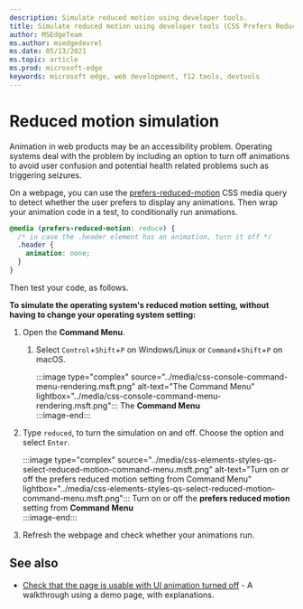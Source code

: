 ```yaml
---
description: Simulate reduced motion using developer tools.
title: Simulate reduced motion using developer tools (CSS Prefers Reduced Motion)
author: MSEdgeTeam
ms.author: msedgedevrel
ms.date: 05/13/2021
ms.topic: article
ms.prod: microsoft-edge
keywords: microsoft edge, web development, f12 tools, devtools
---
```

# Reduced motion simulation  

Animation in web products may be an accessibility problem.  Operating systems deal with the problem by including an option to turn off animations to avoid user confusion and potential health related problems such as triggering seizures.  

On a webpage, you can use the [prefers-reduced-motion][MDNPrefersReducedMotion] CSS media query to detect whether the user prefers to display any animations.  Then wrap your animation code in a test, to conditionally run animations.  

```css
@media (prefers-reduced-motion: reduce) {
  /* in case the .header element has an animation, turn it off */
  .header {
    animation: none;
  }
}
```  

Then test your code, as follows.

**To simulate the operating system's reduced motion setting, without having to change your operating system setting:**

1.  Open the **Command Menu**.  
    1.  Select `Control`+`Shift`+`P` on Windows/Linux or `Command`+`Shift`+`P` on macOS.  
        
        :::image type="complex" source="../media/css-console-command-menu-rendering.msft.png" alt-text="The Command Menu" lightbox="../media/css-console-command-menu-rendering.msft.png":::
           The **Command Menu**  
        :::image-end:::  
        
1.  Type `reduced`, to turn the simulation on and off.  Choose the option and select `Enter`.  
    
    :::image type="complex" source="../media/css-elements-styles-qs-select-reduced-motion-command-menu.msft.png" alt-text="Turn on or off the prefers reduced motion setting from Command Menu" lightbox="../media/css-elements-styles-qs-select-reduced-motion-command-menu.msft.png":::
       Turn on or off the **prefers reduced motion** setting from **Command Menu**  
    :::image-end:::  
    
1.  Refresh the webpage and check whether your animations run.


## See also

* [Check that the page is usable with UI animation turned off](test-reduced-ui-motion.md) - A walkthrough using a demo page, with explanations.

    
<!-- links -->  
[DevtoolsIndex]: ../index.md "Microsoft Edge (Chromium) Developer Tools | Microsoft Docs"  
[MDNPrefersReducedMotion]: https://developer.mozilla.org/docs/Web/CSS/@media/prefers-reduced-motion "prefers-reduced-motion | MDN"  
